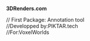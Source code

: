 **3DRenders.com**

// First Package: Annotation tool<br>
//Developped by:PIKTAR.tech<br>
//For:VoxelWorlds